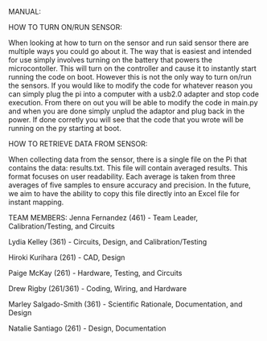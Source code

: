 MANUAL:

HOW TO TURN ON/RUN SENSOR:

When looking at how to turn on the sensor and run said sensor there are multiple ways you could go about it.
The way that is easiest and intended for use simply involves turning on the battery that powers the microcontoller.
This will turn on the controller and cause it to instantly start running the code on boot. However this is not the
only way to turn on/run the sensors. If you would like to modify the code for whatever reason you can simply plug
the pi into a computer with a usb2.0 adapter and stop code execution. From there on out you will be able to modify
the code in main.py and when you are done simply unplud the adaptor and plug back in the power. If done corretly 
you will see that the code that you wrote will be running on the py starting at boot.

HOW TO RETRIEVE DATA FROM SENSOR:

When collecting data from the sensor, there is a single file on the Pi that contains the data: results.txt. This 
file will contain averaged results. This format focuses on user readability. Each average is taken from three 
averages of five samples to ensure accuracy and precision.
In the future, we aim to have the ability to copy this file directly into an Excel file for instant mapping.


TEAM MEMBERS:
Jenna Fernandez (461) - Team Leader, Calibration/Testing, and Circuits 

Lydia Kelley (361) - Circuits, Design, and Calibration/Testing

Hiroki Kurihara (261) - CAD, Design

Paige McKay (261) - Hardware, Testing, and Circuits

Drew Rigby (261/361)  - Coding, Wiring, and Hardware

Marley Salgado-Smith (361) - Scientific Rationale, Documentation, and Design

Natalie Santiago (261) - Design, Documentation

